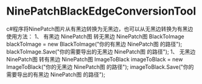 # NinePatchBlackEdgeConversionTool
c#程序将NinePatch图片从有黑边转换为无黑边，也可以从无黑边转换为有黑边
使用方法：
1、 有黑边 NinePatch图 转无黑边 NinePatch图
        BlackToImage blackToImage = new BlackToImage("你的有黑边 NinePatch图 的路径");
        blackToImage.Save("你的需要导出的无黑边 NinePatch图 的路径");
1、 无黑边 NinePatch图 转有黑边 NinePatch图
        ImageToBlack imageToBlack = new ImageToBlack("你的无黑边 NinePatch图 的路径");
        imageToBlack.Save("你的需要导出的有黑边 NinePatch图 的路径");
